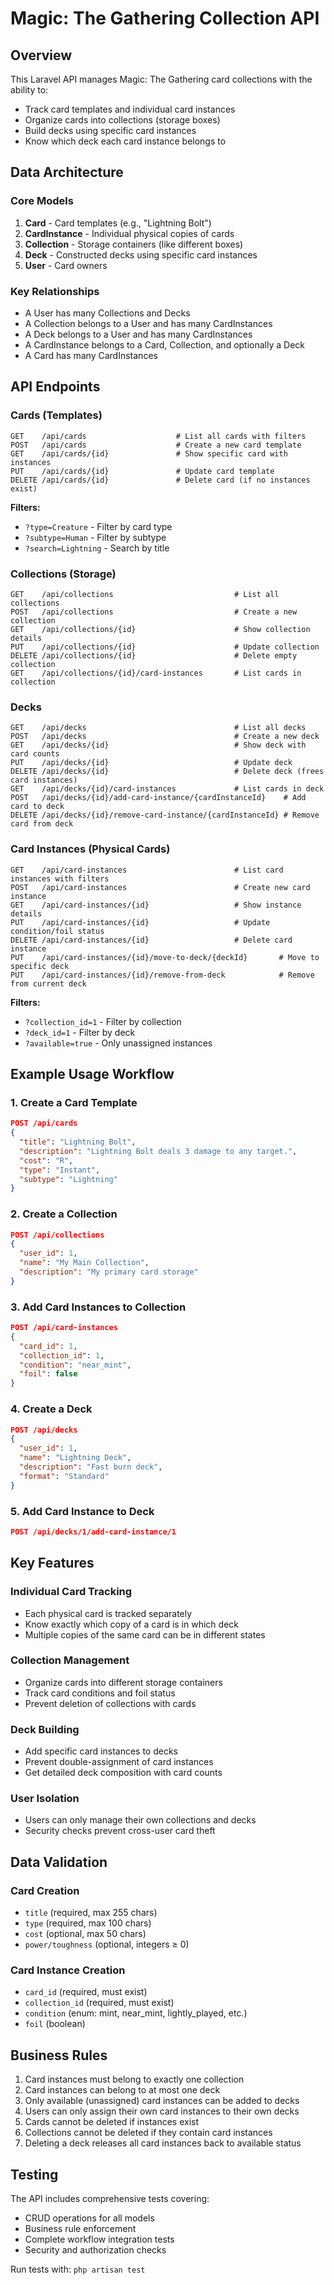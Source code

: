 # Magic: The Gathering Collection API

## Overview

This Laravel API manages Magic: The Gathering card collections with the ability to:
- Track card templates and individual card instances
- Organize cards into collections (storage boxes)
- Build decks using specific card instances
- Know which deck each card instance belongs to

## Data Architecture

### Core Models

1. **Card** - Card templates (e.g., "Lightning Bolt")
2. **CardInstance** - Individual physical copies of cards
3. **Collection** - Storage containers (like different boxes)
4. **Deck** - Constructed decks using specific card instances
5. **User** - Card owners

### Key Relationships

- A User has many Collections and Decks
- A Collection belongs to a User and has many CardInstances
- A Deck belongs to a User and has many CardInstances
- A CardInstance belongs to a Card, Collection, and optionally a Deck
- A Card has many CardInstances

## API Endpoints

### Cards (Templates)

```
GET    /api/cards                    # List all cards with filters
POST   /api/cards                    # Create a new card template
GET    /api/cards/{id}               # Show specific card with instances
PUT    /api/cards/{id}               # Update card template
DELETE /api/cards/{id}               # Delete card (if no instances exist)
```

**Filters:**
- `?type=Creature` - Filter by card type
- `?subtype=Human` - Filter by subtype
- `?search=Lightning` - Search by title

### Collections (Storage)

```
GET    /api/collections                           # List all collections
POST   /api/collections                           # Create a new collection
GET    /api/collections/{id}                      # Show collection details
PUT    /api/collections/{id}                      # Update collection
DELETE /api/collections/{id}                      # Delete empty collection
GET    /api/collections/{id}/card-instances       # List cards in collection
```

### Decks

```
GET    /api/decks                                 # List all decks
POST   /api/decks                                 # Create a new deck
GET    /api/decks/{id}                            # Show deck with card counts
PUT    /api/decks/{id}                            # Update deck
DELETE /api/decks/{id}                            # Delete deck (frees card instances)
GET    /api/decks/{id}/card-instances             # List cards in deck
POST   /api/decks/{id}/add-card-instance/{cardInstanceId}    # Add card to deck
DELETE /api/decks/{id}/remove-card-instance/{cardInstanceId} # Remove card from deck
```

### Card Instances (Physical Cards)

```
GET    /api/card-instances                        # List card instances with filters
POST   /api/card-instances                        # Create new card instance
GET    /api/card-instances/{id}                   # Show instance details
PUT    /api/card-instances/{id}                   # Update condition/foil status
DELETE /api/card-instances/{id}                   # Delete card instance
PUT    /api/card-instances/{id}/move-to-deck/{deckId}       # Move to specific deck
PUT    /api/card-instances/{id}/remove-from-deck            # Remove from current deck
```

**Filters:**
- `?collection_id=1` - Filter by collection
- `?deck_id=1` - Filter by deck
- `?available=true` - Only unassigned instances

## Example Usage Workflow

### 1. Create a Card Template

```json
POST /api/cards
{
  "title": "Lightning Bolt",
  "description": "Lightning Bolt deals 3 damage to any target.",
  "cost": "R",
  "type": "Instant",
  "subtype": "Lightning"
}
```

### 2. Create a Collection

```json
POST /api/collections
{
  "user_id": 1,
  "name": "My Main Collection",
  "description": "My primary card storage"
}
```

### 3. Add Card Instances to Collection

```json
POST /api/card-instances
{
  "card_id": 1,
  "collection_id": 1,
  "condition": "near_mint",
  "foil": false
}
```

### 4. Create a Deck

```json
POST /api/decks
{
  "user_id": 1,
  "name": "Lightning Deck",
  "description": "Fast burn deck",
  "format": "Standard"
}
```

### 5. Add Card Instance to Deck

```json
POST /api/decks/1/add-card-instance/1
```

## Key Features

### Individual Card Tracking
- Each physical card is tracked separately
- Know exactly which copy of a card is in which deck
- Multiple copies of the same card can be in different states

### Collection Management
- Organize cards into different storage containers
- Track card conditions and foil status
- Prevent deletion of collections with cards

### Deck Building
- Add specific card instances to decks
- Prevent double-assignment of card instances
- Get detailed deck composition with card counts

### User Isolation
- Users can only manage their own collections and decks
- Security checks prevent cross-user card theft

## Data Validation

### Card Creation
- `title` (required, max 255 chars)
- `type` (required, max 100 chars)
- `cost` (optional, max 50 chars)
- `power/toughness` (optional, integers ≥ 0)

### Card Instance Creation
- `card_id` (required, must exist)
- `collection_id` (required, must exist)
- `condition` (enum: mint, near_mint, lightly_played, etc.)
- `foil` (boolean)

## Business Rules

1. Card instances must belong to exactly one collection
2. Card instances can belong to at most one deck
3. Only available (unassigned) card instances can be added to decks
4. Users can only assign their own card instances to their own decks
5. Cards cannot be deleted if instances exist
6. Collections cannot be deleted if they contain card instances
7. Deleting a deck releases all card instances back to available status

## Testing

The API includes comprehensive tests covering:
- CRUD operations for all models
- Business rule enforcement
- Complete workflow integration tests
- Security and authorization checks

Run tests with: `php artisan test` 